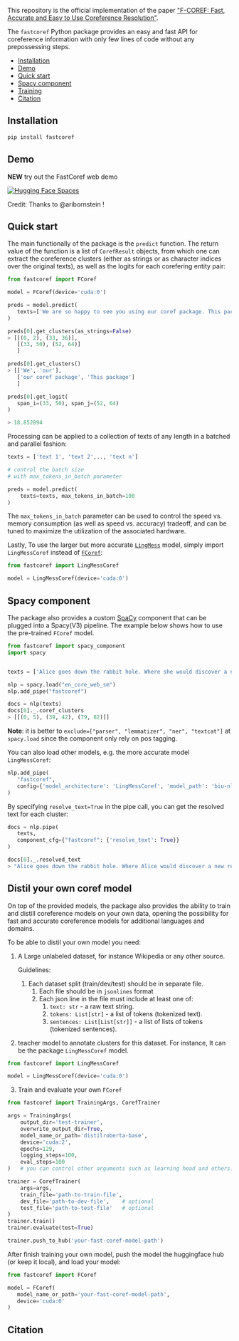 This repository is the official implementation of the paper ["F-COREF: Fast, Accurate and Easy to Use Coreference Resolution"](https://arxiv.org/abs/2209.04280).

The `fastcoref` Python package provides an easy and fast API for coreference information with only few lines of code without any prepossessing steps.

- [Installation](#Installation)
- [Demo](#demo)
- [Quick start](#quick-start)
- [Spacy component](#spacy-component)
- [Training](#distil-your-own-coref-model)
- [Citation](#citation)

## Installation

```python
pip install fastcoref
```

## Demo

**NEW** try out the FastCoref web demo

[![Hugging Face Spaces](https://img.shields.io/badge/%F0%9F%A4%97%20Hugging%20Face-Spaces-blue)](https://huggingface.co/spaces/pythiccoder/FastCoref)

Credit: Thanks to @aribornstein !

## Quick start

The main functionally of the package is the `predict` function.
The return value of the function is a list of `CorefResult` objects, from which one can extract the coreference clusters (either as strings or as character indices over the original texts), as well as the logits for each corefering entity pair:

```python
from fastcoref import FCoref

model = FCoref(device='cuda:0')

preds = model.predict(
   texts=['We are so happy to see you using our coref package. This package is very fast!']
)

preds[0].get_clusters(as_strings=False)
> [[(0, 2), (33, 36)],
   [(33, 50), (52, 64)]
   ]

preds[0].get_clusters()
> [['We', 'our'],
   ['our coref package', 'This package']
   ]

preds[0].get_logit(
   span_i=(33, 50), span_j=(52, 64)
)

> 18.852894
```

Processing can be applied to a collection of texts of any length in a batched and parallel fashion:

```python
texts = ['text 1', 'text 2',.., 'text n']

# control the batch size 
# with max_tokens_in_batch parameter

preds = model.predict(
    texts=texts, max_tokens_in_batch=100
)
```

The `max_tokens_in_batch` parameter can be used to control the speed vs. memory consumption (as well as speed vs. accuracy) tradeoff, and can be tuned to maximize the utilization of the associated hardware.

Lastly,
To use the larger but more accurate [`LingMess`](https://huggingface.co/biu-nlp/lingmess-coref) model, simply import `LingMessCoref` instead of [`FCoref`](https://huggingface.co/biu-nlp/f-coref):

```python
from fastcoref import LingMessCoref

model = LingMessCoref(device='cuda:0')
```
## Spacy component

The package also provides a custom [SpaCy](https://spacy.io/) component that can be plugged into a Spacy(V3) pipeline. 
The example below shows how to use the pre-trained `FCoref` model.

```python
from fastcoref import spacy_component
import spacy


texts = ['Alice goes down the rabbit hole. Where she would discover a new reality beyond her expectations.']

nlp = spacy.load("en_core_web_sm")
nlp.add_pipe("fastcoref")

docs = nlp(texts)
docs[0]._.coref_clusters
> [[(0, 5), (39, 42), (79, 82)]]
```

**Note**: it is better to `exclude=["parser", "lemmatizer", "ner", "textcat"]` at `spacy.load` since the component only rely on pos tagging.


You can also load other models, e.g. the more accurate model `LingMessCoref`:

```python
nlp.add_pipe(
   "fastcoref", 
   config={'model_architecture': 'LingMessCoref', 'model_path': 'biu-nlp/lingmess-coref', 'device': 'cpu'}
)
```

By specifying `resolve_text=True` in the pipe call, you can get the resolved text for each cluster:

```python
docs = nlp.pipe(
   texts, 
   component_cfg={"fastcoref": {'resolve_text': True}}
)

docs[0]._.resolved_text
> "Alice goes down the rabbit hole. Where Alice would discover a new reality beyond Alice's expectations."
```

## Distil your own coref model
On top of the provided models, the package also provides the ability to train and distill coreference models on your own data, opening the possibility for fast and accurate coreference models for additional languages and domains.

To be able to distil your own model you need:
1. A Large unlabeled dataset, for instance Wikipedia or any other source.

   Guidelines:
   1. Each dataset split (train/dev/test) should be in separate file.
      1. Each file should be in `jsonlines` format
      2. Each json line in the file must include at least one of:
         1. `text: str` - a raw text string.
         2. `tokens: List[str]` - a list of tokens (tokenized text).
         3. `sentences: List[List[str]]` - a list of lists of tokens (tokenized sentences).

[//]: # (      3. Each json line must include `clusters` information as a span start/end indices of the provided field `text`&#40;char level&#41; `tokens`&#40;word level&#41; `sentences`&#40;word level&#41;`.)


2. teacher model to annotate clusters for this dataset. For instance, It can be the package `LingMessCoref` model.
```python
from fastcoref import LingMessCoref

model = LingMessCoref(device='cuda:0')
```

3. Train and evaluate your own `FCoref`
```python
from fastcoref import TrainingArgs, CorefTrainer

args = TrainingArgs(
    output_dir='test-trainer',
    overwrite_output_dir=True,
    model_name_or_path='distilroberta-base',
    device='cuda:2',
    epochs=129,
    logging_steps=100,
    eval_steps=100
)   # you can control other arguments such as learning head and others.

trainer = CorefTrainer(
    args=args,
    train_file='path-to-train-file', 
    dev_file='path-to-dev-file',    # optional
    test_file='path-to-test-file'   # optional
)
trainer.train()
trainer.evaluate(test=True)

trainer.push_to_hub('your-fast-coref-model-path')

```

After finish training your own model, push the model the huggingface hub (or keep it local), and load your model:
```python
from fastcoref import FCoref

model = FCoref(
   model_name_or_path='your-fast-coref-model-path',
   device='cuda:0'
)
```


## Citation